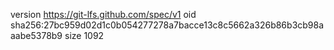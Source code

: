 version https://git-lfs.github.com/spec/v1
oid sha256:27bc959d02d1c0b054277278a7bacce13c8c5662a326b86b3cb98aaabe5378b9
size 1092
